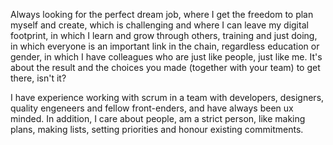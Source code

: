 
Always looking for the perfect dream job, where I get the freedom to plan myself and create,
which is challenging and where I can leave my digital footprint,
in which I learn and grow through others, training and just doing,
in which everyone is an important link in the chain, regardless education or gender,
in which I have colleagues who are just like people, just like me.
It's about the result and the choices you made (together with your team) to get there, isn't it?

I have experience working with scrum in a team with developers, designers, quality engeneers and fellow front-enders, and have always been ux minded.
In addition, I care about people, am a strict person, like making plans, making lists, setting priorities and honour existing commitments.